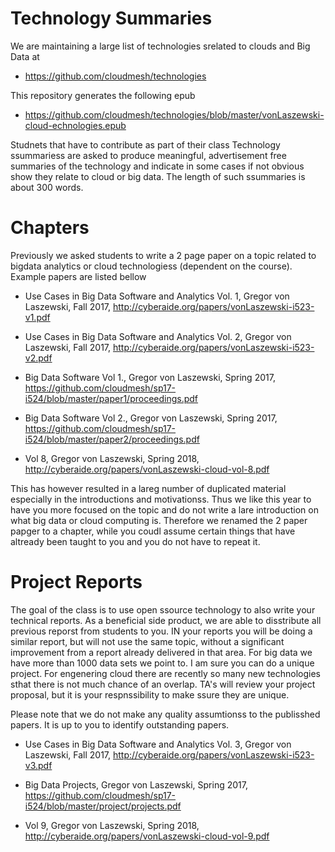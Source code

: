 # Technology Summaries

We are maintaining a large list of technologies srelated to clouds and Big Data at 

* <https://github.com/cloudmesh/technologies>

This repository generates the following epub

* <https://github.com/cloudmesh/technologies/blob/master/vonLaszewski-cloud-echnologies.epub>

Studnets that have to contribute as part of their class Technology ssummariess are asked to produce meaningful, advertisement free summaries of the technology and indicate in some cases if not obvious show they relate to cloud or big data. The length of such ssummaries is about 300 words. 

# Chapters

Previously we asked students to write a 2 page paper on a topic related to bigdata analytics or cloud technologiess (dependent on the course). Example papers are listed bellow

* Use Cases in Big Data Software and Analytics Vol. 1, Gregor von Laszewski, Fall 2017,
<http://cyberaide.org/papers/vonLaszewski-i523-v1.pdf>

* Use Cases in Big Data Software and Analytics Vol. 2, Gregor von Laszewski, Fall 2017,
<http://cyberaide.org/papers/vonLaszewski-i523-v2.pdf>

* Big Data Software Vol 1., Gregor von Laszewski, Spring 2017, <https://github.com/cloudmesh/sp17-i524/blob/master/paper1/proceedings.pdf>

* Big Data Software Vol 2., Gregor von Laszewski, Spring 2017, <https://github.com/cloudmesh/sp17-i524/blob/master/paper2/proceedings.pdf>

*   Vol 8, Gregor von Laszewski, Spring 2018, <http://cyberaide.org/papers/vonLaszewski-cloud-vol-8.pdf>

This has however resulted in a lareg number of duplicated material especially in the introductions and motivationss. Thus we like this year to have you more focused on the topic and do not write a lare introduction on what big data or cloud computing is. Therefore we renamed the 2 paper papger to a chapter, while you coudl assume certain things that have altready been taught to you and you do not have to repeat it.

# Project Reports

The goal of the class is to use open ssource technology to also write your technical reports. As a beneficial side product, we are able to disstribute all previous reporst from students to you. IN your reports you will be doing a similar report, but will not use the same topic, without a significant improvement from a report already delivered in that area. 
For big data we have more than 1000 data sets we point to. I am sure you can do a unique project. For engenering cloud there are recently so many new technologies sthat there is not much chance of an overlap. TA's will review your project proposal, but it is your respnssibility to make ssure they are unique.

Please note that we do not make any quality assumtionss to the publisshed papers. It is up to you to identify outstanding papers.


* Use Cases in Big Data Software and Analytics Vol. 3, Gregor von Laszewski, Fall 2017, <http://cyberaide.org/papers/vonLaszewski-i523-v3.pdf>

* Big Data Projects, Gregor von Laszewski, Spring 2017, <https://github.com/cloudmesh/sp17-i524/blob/master/project/projects.pdf>

* Vol 9, Gregor von Laszewski, Spring 2018, <http://cyberaide.org/papers/vonLaszewski-cloud-vol-9.pdf>
